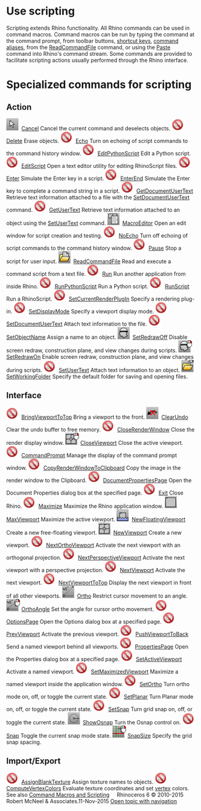 ---
---


# Use scripting
Scripting extends Rhino functionality.
All Rhino commands can be used in command macros. Command macros can be run by typing the command at the command prompt, from toolbar buttons, [shortcut keys](keyboard.html), [command aliases](aliases.html), from the [ReadCommandFile](rhinoscripting.html#readcommandfile) command, or using the [Paste](paste.html) command into Rhino's command stream.
Some commands are provided to facilitate scripting actions usually performed through the Rhino interface.

# Specialized commands for scripting

## Action
![images/cancel.png](images/cancel.png) [Cancel](cancel.html) 
Cancel the current command and deselects objects.
![images/-no-toolbar-button.png](images/-no-toolbar-button.png) [Delete](delete.html) 
Erase objects.
![images/-no-toolbar-button.png](images/-no-toolbar-button.png) [Echo](rhinoscripting.html#echo) 
Turn on echoing of script commands to the command history window.
![images/-no-toolbar-button.png](images/-no-toolbar-button.png) [EditPythonScript](rhinoscripting.html#editpythonscript) 
Edit a Python script.
![images/-no-toolbar-button.png](images/-no-toolbar-button.png) [EditScript](rhinoscripting.html#editscript) 
Open a text editor utility for editing RhinoScript files.
![images/-no-toolbar-button.png](images/-no-toolbar-button.png) [Enter](rhinoscripting.html#enter) 
Simulate the Enter key in a script.
![images/-no-toolbar-button.png](images/-no-toolbar-button.png) [EnterEnd](rhinoscripting.html#enterend) 
Simulate the Enter key to complete a command string in a script.
![images/-no-toolbar-button.png](images/-no-toolbar-button.png) [GetDocumentUserText](rhinoscripting.html#getdocumentusertext) 
Retrieve text information attached to a file with the [SetDocumentUserText](rhinoscripting.html#setdocumentusertext) command.
![images/-no-toolbar-button.png](images/-no-toolbar-button.png) [GetUserText](rhinoscripting.html#getusertext) 
Retrieve text information attached to an object using the [SetUserText](rhinoscripting.html#setusertext) command.
![images/macroeditor.png](images/macroeditor.png) [MacroEditor](rhinoscripting.html#macroeditor) 
Open an edit window for script creation and testing.
![images/-no-toolbar-button.png](images/-no-toolbar-button.png) [NoEcho](rhinoscripting.html#noecho) 
Turn off echoing of script commands to the command history window.
![images/-no-toolbar-button.png](images/-no-toolbar-button.png) [Pause](rhinoscripting.html#pause) 
Stop a script for user input.
![images/readcommandfile.png](images/readcommandfile.png) [ReadCommandFile](rhinoscripting.html#readcommandfile) 
Read and execute a command script from a text file.
![images/-no-toolbar-button.png](images/-no-toolbar-button.png) [Run](rhinoscripting.html#run) 
Run another application from inside Rhino.
![images/-no-toolbar-button.png](images/-no-toolbar-button.png) [RunPythonScript](rhinoscripting.html#runpythonscript) 
Run a Python script.
![images/-no-toolbar-button.png](images/-no-toolbar-button.png) [RunScript](rhinoscripting.html#runscript) 
Run a RhinoScript.
![images/-no-toolbar-button.png](images/-no-toolbar-button.png) [SetCurrentRenderPlugIn](render.html#setcurrentrenderplugin) 
Specify a rendering plug-in.
![images/-no-toolbar-button.png](images/-no-toolbar-button.png) [SetDisplayMode](setdisplaymode.html) 
Specify a viewport display mode.
![images/-no-toolbar-button.png](images/-no-toolbar-button.png) [SetDocumentUserText](rhinoscripting.html#setdocumentusertext) 
Attach text information to the file.
![images/-no-toolbar-button.png](images/-no-toolbar-button.png) [SetObjectName](setobjectname.html) 
Assign a name to an object.
![images/setredrawoff.png](images/setredrawoff.png) [SetRedrawOff](rhinoscripting.html#setredrawoff) 
Disable screen redraw, construction plane, and view changes during scripts.
![images/setredrawon.png](images/setredrawon.png) [SetRedrawOn](rhinoscripting.html#setredrawon) 
Enable screen redraw, construction plane, and view changes during scripts.
![images/-no-toolbar-button.png](images/-no-toolbar-button.png) [SetUserText](rhinoscripting.html#setusertext) 
Attach text information to an object.
![images/setworkingfolder.png](images/setworkingfolder.png) [SetWorkingFolder](setworkingfolder.html) 
Specify the default folder for saving and opening files.

## Interface
![images/-no-toolbar-button.png](images/-no-toolbar-button.png) [BringViewportToTop](viewport-arrangement.html#bringviewporttotop) 
Bring a viewport to the front.
![images/clearundo.png](images/clearundo.png) [ClearUndo](clearundo.html) 
Clear the undo buffer to free memory.
![images/-no-toolbar-button.png](images/-no-toolbar-button.png) [CloseRenderWindow](render.html#closerenderwindow) 
Close the render display window.
![images/closeviewport-newviewport-rt.png](images/closeviewport-newviewport-rt.png) [CloseViewport](new-viewport-arrangements.html#closeviewport) 
Close the active viewport.
![images/-no-toolbar-button.png](images/-no-toolbar-button.png) [CommandPrompt](commandprompt.html) 
Manage the display of the command prompt window.
![images/-no-toolbar-button.png](images/-no-toolbar-button.png) [CopyRenderWindowToClipboard](render.html#copyrenderwindowtoclipboard) 
Copy the image in the render window to the Clipboard.
![images/-no-toolbar-button.png](images/-no-toolbar-button.png) [DocumentPropertiesPage](documentpropertiespage.html) 
Open the Document Properties dialog box at the specified page.
![images/-no-toolbar-button.png](images/-no-toolbar-button.png) [Exit](rhinoscripting.html#exit) 
Close Rhino.
![images/-no-toolbar-button.png](images/-no-toolbar-button.png) [Maximize](sizeapplicationwindow-commands.html#maximize) 
Maximize the Rhino application window.
![images/maxviewport.png](images/maxviewport.png) [MaxViewport](maxviewport.html) 
Maximize the active viewport.
![images/newfloatingviewport.png](images/newfloatingviewport.png) [NewFloatingViewport](new-viewport-arrangements.html#newfloatingviewport) 
Create a new free-floating viewport.
![images/newviewport.png](images/newviewport.png) [NewViewport](new-viewport-arrangements.html#newviewport) 
Create a new viewport.
![images/-no-toolbar-button.png](images/-no-toolbar-button.png) [NextOrthoViewport](nextviewport.html#nextorthoviewport) 
Activate the next viewport with an orthogonal projection.
![images/-no-toolbar-button.png](images/-no-toolbar-button.png) [NextPerspectiveViewport](nextviewport.html#nextperspectiveviewport) 
Activate the next viewport with a perspective projection.
![images/-no-toolbar-button.png](images/-no-toolbar-button.png) [NextViewport](nextviewport.html) 
Activate the next viewport.
![images/-no-toolbar-button.png](images/-no-toolbar-button.png) [NextViewportToTop](viewport-arrangement.html#nextviewporttotop) 
Display the next viewport in front of all other viewports.
![images/ortho.png](images/ortho.png) [Ortho](ortho.html) 
Restrict cursor movement to an angle.
![images/orthoangle.png](images/orthoangle.png) [OrthoAngle](ortho.html#orthoangle) 
Set the angle for cursor ortho movement.
![images/-no-toolbar-button.png](images/-no-toolbar-button.png) [OptionsPage](optionspage.html) 
Open the Options dialog box at a specified page.
![images/-no-toolbar-button.png](images/-no-toolbar-button.png) [PrevViewport](nextviewport.html#prevviewport) 
Activate the previous viewport.
![images/-no-toolbar-button.png](images/-no-toolbar-button.png) [PushViewportToBack](viewport-arrangement.html#pushviewporttoback) 
Send a named viewport behind all viewports.
![images/-no-toolbar-button.png](images/-no-toolbar-button.png) [PropertiesPage](propertiespage.html) 
Open the Properties dialog box at a specified page.
![images/-no-toolbar-button.png](images/-no-toolbar-button.png) [SetActiveViewport](setactiveviewport.html) 
Activate a named viewport.
![images/-no-toolbar-button.png](images/-no-toolbar-button.png) [SetMaximizedViewport](setmaximizedviewport.html) 
Maximize a named viewport inside the application window.
![images/-no-toolbar-button.png](images/-no-toolbar-button.png) [SetOrtho](ortho.html#setortho) 
Turn ortho mode on, off, or toggle the current state.
![images/-no-toolbar-button.png](images/-no-toolbar-button.png) [SetPlanar](planar.html#setplanar) 
Turn Planar mode on, off, or toggle the current state.
![images/-no-toolbar-button.png](images/-no-toolbar-button.png) [SetSnap](snap.html#setsnap) 
Turn grid snap on, off, or toggle the current state.
![images/showosnap.png](images/showosnap.png) [ShowOsnap](object-snaps.html#showosnap) 
Turn the Osnap control on.
![images/-no-toolbar-button.png](images/-no-toolbar-button.png) [Snap](snap.html) 
Toggle the current snap mode state.
![images/snapsize.png](images/snapsize.png) [SnapSize](snap.html#snapsize) 
Specify the grid snap spacing.

## Import/Export
![images/-no-toolbar-button.png](images/-no-toolbar-button.png) [AssignBlankTexture](assignblanktexture.html) 
Assign texture names to objects.
![images/-no-toolbar-button.png](images/-no-toolbar-button.png) [ComputeVertexColors](computevertexcolors.html) 
Evaluate texture coordinates and set [vertex](meshvertex.html) colors.
See also
 [Command Macros and Scripting](rhinoscripting.html) 
&#160;
&#160;
Rhinoceros 6 © 2010-2015 Robert McNeel &amp; Associates.11-Nov-2015
 [Open topic with navigation](sak-scripting.html) 

